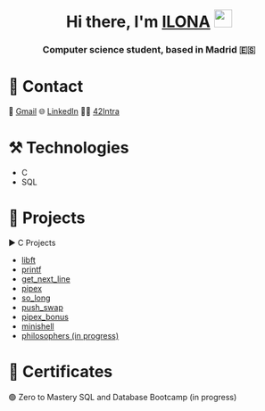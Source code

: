<h1 align="center">Hi there, I'm <a href="https://www.linkedin.com/in/ilona-zhaburovskaya-57a4a2232/" target="_blank">ILONA</a> 
<img src="https://github.com/blackcater/blackcater/raw/main/images/Hi.gif" height="32"/></h1>
<h3 align="center">Computer science student, based in Madrid 🇪🇸</h3>

# 👋 Contact
 📧 [Gmail](mailto:ilona.wynen@gmail.com)
 🌐 [LinkedIn](https://www.linkedin.com/in/ilonazh/)
🧑‍🎓 [42Intra](https://profile.intra.42.fr/users/ilzhabur)

# ⚒️ Technologies

- C
- SQL

# 💼 Projects

▶️ C Projects
- [libft](https://github.com/ilonazh/libft)
- [printf](https://github.com/ilonazh/libft/tree/main/printf)
- [get_next_line](https://github.com/ilonazh/libft/tree/main/get_next_line)
- [pipex](https://github.com/ilonazh/pipex)
- [so_long](https://github.com/ilonazh/so_long)
- [push_swap](https://github.com/ilonazh/push_swap)
- [pipex_bonus](https://github.com/ilonazh/pipex_bonus)
- [minishell](https://github.com/ilonazh/minishell_norminette)
- [philosophers (in progress)](https://github.com/ilonazh/philosophers)
  
# 📜 Certificates
🟢 Zero to Mastery SQL and Database Bootcamp (in progress)

